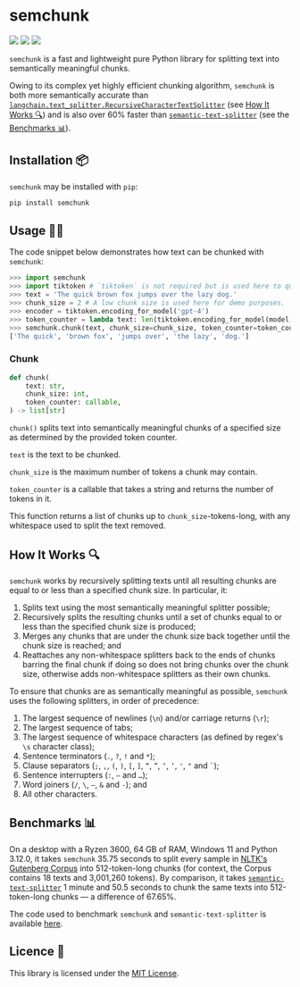 # semchunk
<a href="https://pypi.org/project/semchunk/" alt="PyPI Version"><img src="https://img.shields.io/pypi/v/semchunk"></a> <a href="https://github.com/umarbutler/semchunk/actions/workflows/ci.yml" alt="Build Status"><img src="https://img.shields.io/github/actions/workflow/status/umarbutler/semchunk/ci.yml?branch=main"></a> <a href="https://app.codecov.io/gh/umarbutler/semchunk" alt="Code Coverage"><img src="https://img.shields.io/codecov/c/github/umarbutler/semchunk"></a> <!-- <a href="https://pypistats.org/packages/semchunk" alt="Downloads"><img src="https://img.shields.io/pypi/dm/semchunk"></a> -->

`semchunk` is a fast and lightweight pure Python library for splitting text into semantically meaningful chunks.

Owing to its complex yet highly efficient chunking algorithm, `semchunk` is both more semantically accurate than [`langchain.text_splitter.RecursiveCharacterTextSplitter`](https://python.langchain.com/docs/modules/data_connection/document_transformers/text_splitters/recursive_text_splitter) (see [How It Works 🔍](#how-it-works-🔍)) and is also over 60% faster than [`semantic-text-splitter`](https://pypi.org/project/semantic-text-splitter/) (see the [Benchmarks 📊](#benchmarks-📊)).

## Installation 📦
`semchunk` may be installed with `pip`:
```bash
pip install semchunk
```

## Usage 👩‍💻
The code snippet below demonstrates how text can be chunked with `semchunk`:
```python
>>> import semchunk
>>> import tiktoken # `tiktoken` is not required but is used here to quickly count tokens.
>>> text = 'The quick brown fox jumps over the lazy dog.'
>>> chunk_size = 2 # A low chunk size is used here for demo purposes.
>>> encoder = tiktoken.encoding_for_model('gpt-4')
>>> token_counter = lambda text: len(tiktoken.encoding_for_model(model).encode(text)) # `token_counter` may be swapped out for any function capable of counting tokens.
>>> semchunk.chunk(text, chunk_size=chunk_size, token_counter=token_counter)
['The quick', 'brown fox', 'jumps over', 'the lazy', 'dog.']
```

### Chunk
```python
def chunk(
    text: str,
    chunk_size: int,
    token_counter: callable,
) -> list[str]
```

`chunk()` splits text into semantically meaningful chunks of a specified size as determined by the provided token counter.

`text` is the text to be chunked.

`chunk_size` is the maximum number of tokens a chunk may contain.

`token_counter` is a callable that takes a string and returns the number of tokens in it.

This function returns a list of chunks up to `chunk_size`-tokens-long, with any whitespace used to split the text removed.

## How It Works 🔍
`semchunk` works by recursively splitting texts until all resulting chunks are equal to or less than a specified chunk size. In particular, it:
1. Splits text using the most semantically meaningful splitter possible;
1. Recursively splits the resulting chunks until a set of chunks equal to or less than the specified chunk size is produced;
1. Merges any chunks that are under the chunk size back together until the chunk size is reached; and
1. Reattaches any non-whitespace splitters back to the ends of chunks barring the final chunk if doing so does not bring chunks over the chunk size, otherwise adds non-whitespace splitters as their own chunks.

To ensure that chunks are as semantically meaningful as possible, `semchunk` uses the following splitters, in order of precedence:
1. The largest sequence of newlines (`\n`) and/or carriage returns (`\r`);
1. The largest sequence of tabs;
1. The largest sequence of whitespace characters (as defined by regex's `\s` character class);
1. Sentence terminators (`.`, `?`, `!` and `*`);
1. Clause separators (`;`, `,`, `(`, `)`, `[`, `]`, `“`, `”`, `‘`, `’`, `'`, `"` and `` ` ``);
1. Sentence interrupters (`:`, `—` and `…`);
1. Word joiners (`/`, `\`, `–`, `&` and `-`); and
1. All other characters.

## Benchmarks 📊
On a desktop with a Ryzen 3600, 64 GB of RAM, Windows 11 and Python 3.12.0, it takes `semchunk` 35.75 seconds to split every sample in [NLTK's Gutenberg Corpus](https://www.nltk.org/howto/corpus.html#plaintext-corpora) into 512-token-long chunks (for context, the Corpus contains 18 texts and 3,001,260 tokens). By comparison, it takes [`semantic-text-splitter`](https://pypi.org/project/semantic-text-splitter/) 1 minute and 50.5 seconds to chunk the same texts into 512-token-long chunks — a difference of 67.65%.

The code used to benchmark `semchunk` and `semantic-text-splitter` is available [here](tests/bench.py).

## Licence 📄
This library is licensed under the [MIT License](https://github.com/umarbutler/semchunk/blob/main/LICENSE).